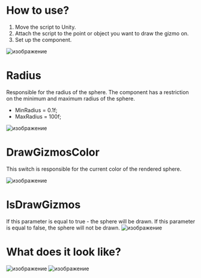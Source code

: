 # How to use?
1. Move the script to Unity.
2. Attach the script to the point or object you want to draw the gizmo on.
3. Set up the component.

![изображение](https://user-images.githubusercontent.com/85500556/206855675-fb759276-6c83-45d0-85b7-ee56e12a4c77.png)

# Radius
Responsible for the radius of the sphere. 
The component has a restriction on the minimum and maximum radius of the sphere.
- MinRadius = 0.1f;
- MaxRadius = 100f;

![изображение](https://user-images.githubusercontent.com/85500556/206855375-b6083257-6dcd-408d-ad29-32e9361e9c9b.png)

# DrawGizmosColor
This switch is responsible for the current color of the rendered sphere.

![изображение](https://user-images.githubusercontent.com/85500556/206855412-5010602e-769e-4ebb-b01d-f4cf732588c8.png)

# IsDrawGizmos
If this parameter is equal to true - the sphere will be drawn. If this parameter is equal to false, the sphere will not be drawn.
![изображение](https://user-images.githubusercontent.com/85500556/206855700-4269adfc-65cd-4a66-bbe3-6a5284928d3d.png)

# What does it look like?

![изображение](https://user-images.githubusercontent.com/85500556/206855550-b768d3db-f566-41d3-8a4f-5f3a5d37e478.png)
![изображение](https://user-images.githubusercontent.com/85500556/206855561-9006a661-e4e4-4bcb-8801-33fe83a2d53b.png)
